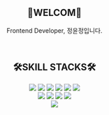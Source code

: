 <h2 align=center>👋WELCOM👋</h2> 
<div align=center>
  <p>Frontend Developer, 정윤정입니다.</p>
  
 <!-- ![Anurag's GitHub stats](https://github-readme-stats.vercel.app/api?username=busy-joj&show_icons=true&theme=dracula) -->


</div>


<br/>
<h2 align=center>🛠️SKILL STACKS🛠️</h2>
<div align=center>
  <img src="https://img.shields.io/badge/html5-E34F26?style=for-the-badge&logo=html5&logoColor=white">
  <img src="https://img.shields.io/badge/css-1572B6?style=for-the-badge&logo=css3&logoColor=white">
  
  <img src="https://img.shields.io/badge/SASS-BF4080?style=for-the-badge&logo=SASS3&logoColor=white">
  <img src="https://img.shields.io/badge/bootstrap-7952B3?style=for-the-badge&logo=bootstrap&logoColor=white">
  <img src="https://img.shields.io/badge/javascript-F7DF1E?style=for-the-badge&logo=javascript&logoColor=black">
  <img src="https://img.shields.io/badge/jquery-0769AD?style=for-the-badge&logo=jquery&logoColor=white">
</div>
<div align=center>
  <img src="https://img.shields.io/badge/react-61DAFB?style=for-the-badge&logo=react&logoColor=black">
  <img src="https://img.shields.io/badge/Next.js-de1d8d?style=for-the-badge&logo=Next.js&logoColor=white">
  <img src="https://img.shields.io/badge/Gatsby.js-4FC08D?style=for-the-badge&logo=Gatsby.js&logoColor=white">
  <img src="https://img.shields.io/badge/vue.js-4FC08D?style=for-the-badge&logo=vue.js&logoColor=white">
</div>

<div align=center>
  <img src="https://img.shields.io/badge/firebase-FFCA28?style=for-the-badge&logo=firebase&logoColor=white">
</div>

<!--
**busy-joj/busy-joj** is a ✨ _special_ ✨ repository because its `README.md` (this file) appears on your GitHub profile.

Here are some ideas to get you started:

- 🔭 I’m currently working on ...
- 🌱 I’m currently learning ...
- 👯 I’m looking to collaborate on ...
- 🤔 I’m looking for help with ...
- 💬 Ask me about ...
- 📫 How to reach me: ...
- 😄 Pronouns: ...
- ⚡ Fun fact: ...
-->
